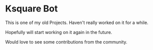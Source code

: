 <h1>Ksquare Bot</h1>

This is one of my old Projects. Haven't really worked on it for a while.

Hopefully will start working on it again in the future.

Would love to see some contributions from the community.
